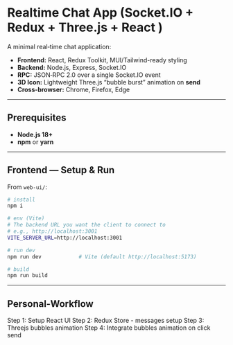 # Realtime Chat App (Socket.IO + Redux + Three.js + React )

A minimal real‑time chat application:

* **Frontend:** React, Redux Toolkit, MUI/Tailwind-ready styling
* **Backend:** Node.js, Express, Socket.IO
* **RPC:** JSON‑RPC 2.0 over a single Socket.IO event
* **3D Icon:** Lightweight Three.js “bubble burst” animation on **send**
* **Cross‑browser:** Chrome, Firefox, Edge 

---

## Prerequisites

* **Node.js 18+** 
* **npm** or **yarn**

---

## Frontend — Setup & Run

From `web-ui/`:

```bash
# install
npm i

# env (Vite)
# The backend URL you want the client to connect to
# e.g., http://localhost:3001
VITE_SERVER_URL=http://localhost:3001

# run dev
npm run dev            # Vite (default http://localhost:5173)

# build
npm run build
```

--- 

## Personal-Workflow 

Step 1: Setup React UI
Step 2: Redux Store - messages setup
Step 3: Threejs bubbles animation
Step 4: Integrate bubbles animation on click send